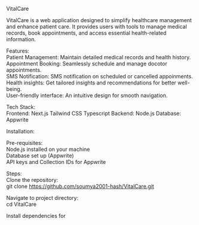 VitalCare

VitalCare is a web application designed to simplify healthcare management and enhance patient care. It provides users with tools to manage medical records, book appointments, and access essential health-related information.  

Features:  
Patient Management: Maintain detailed medical records and health history.  
Appointment Booking: Seamlessly schedule and manage docotor appointments.  
SMS Notification: SMS notification on scheduled or cancelled appoinments.  
Health insights: Get tailored insights and recommendations for better well-being.    
User-friendly interface:  An intuitive design for smooth navigation.  

Tech Stack:  
Frontend: Next.js Tailwind CSS  Typescript
Backend: Node.js 
Database: Appwrite  

Installation:  

Pre-requisites:  
Node.js installed on your machine  
Database set up (Appwrite)  
API keys and Collection IDs for Appwrite  

Steps:  
Clone the repository:  
git clone https://github.com/soumya2001-hash/VitalCare.git  

Navigate to project directory:  
cd VitalCare  

Install dependencies for 
